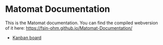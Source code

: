 Matomat Documentation
=====================

This is the Matomat documentation. You can find the compiled webversion of it here:
https://fsin-ohm.github.io/Matomat-Documentation/

- [Kanban board](https://github.com/FSIN-ohm/Matomat-Documentation/projects/1)
